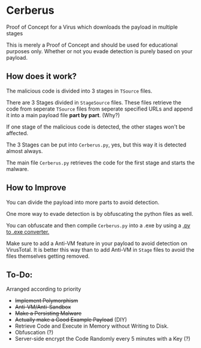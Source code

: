 # Cerberus
Proof of Concept for a Virus which downloads the payload in multiple stages

This is merely a Proof of Concept and should be used for educational purposes only.
Whether or not you evade detection is purely based on your payload.


  

## How does it work?

The malicious code is divided into 3 stages in `TSource` files.

There are 3 Stages divided in `StageSource` files. These files retrieve the code from seperate `TSource` files from seperate specified URLs and append it into a main payload file **part by part**. (Why?)

If one stage of the malicious code is detected, the other stages won't be affected. 

The 3 Stages can be put into `Cerberus.py`, yes, but this way it is detected almost always.

The main file `Cerberus.py` retrieves the code for the first stage and starts the malware.  


## How to Improve

You can divide the payload into more parts to avoid detection.

One more way to evade detection is by obfuscating the python files as well.

You can obfuscate and then compile `Cerberus.py` into a .exe by using a [.py to .exe converter.](https://pypi.org/project/auto-py-to-exe/)

Make sure to add a Anti-VM feature in your payload to avoid detection on VirusTotal. It is better this way than to add Anti-VM in `Stage` files to avoid the files themselves getting removed.

## To-Do:

Arranged according to priority

* ~~Implement Polymorphism~~
* ~~Anti-VM/Anti-Sandbox~~
* ~~Make a Persisting Malware~~
* ~~Actually make a Good Example Payload~~ (DIY)
* Retrieve Code and Execute in Memory without Writing to Disk.
* Obfuscation (?)
* Server-side encrypt the Code Randomly every 5 minutes with a Key (?)

